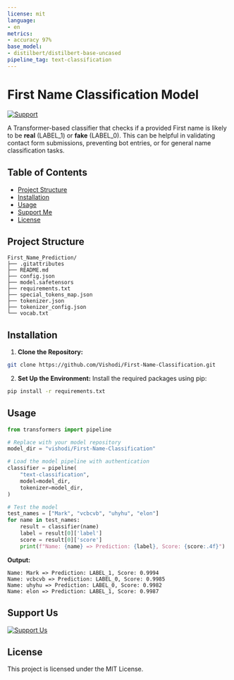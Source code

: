 ```yaml
---
license: mit
language:
- en
metrics:
- accuracy 97%
base_model:
- distilbert/distilbert-base-uncased
pipeline_tag: text-classification
---
```

# First Name Classification Model
[![Support](https://img.shields.io/badge/Support-Us-brightgreen)](https://nowpayments.io/donation/Vishodi)

A Transformer-based classifier that checks if a provided First name is likely to be **real** (LABEL_1) or **fake** (LABEL_0). This can be helpful in validating contact form submissions, preventing bot entries, or for general name classification tasks.

## Table of Contents
- [Project Structure](#project-structure)
- [Installation](#installation)
- [Usage](#usage)
- [Support Me](#support-me)
- [License](#license)

## Project Structure
```plaintext
First_Name_Prediction/
├── .gitattributes
├── README.md
├── config.json
├── model.safetensors
├── requirements.txt
├── special_tokens_map.json
├── tokenizer.json
├── tokenizer_config.json
└── vocab.txt
```

## Installation
1. **Clone the Repository:**
```bash
git clone https://github.com/Vishodi/First-Name-Classification.git
```

2. **Set Up the Environment:**
   Install the required packages using pip:
```bash
pip install -r requirements.txt
```

## Usage
```python
from transformers import pipeline

# Replace with your model repository
model_dir = "vishodi/First-Name-Classification"

# Load the model pipeline with authentication
classifier = pipeline(
    "text-classification",
    model=model_dir,
    tokenizer=model_dir,
)

# Test the model
test_names = ["Mark", "vcbcvb", "uhyhu", "elon"]
for name in test_names:
    result = classifier(name)
    label = result[0]['label']
    score = result[0]['score']
    print(f"Name: {name} => Prediction: {label}, Score: {score:.4f}")
```

**Output:**
```
Name: Mark => Prediction: LABEL_1, Score: 0.9994
Name: vcbcvb => Prediction: LABEL_0, Score: 0.9985
Name: uhyhu => Prediction: LABEL_0, Score: 0.9982
Name: elon => Prediction: LABEL_1, Score: 0.9987
```

## Support Us
[![Support Us](https://img.shields.io/badge/Support-Us-brightgreen)](https://nowpayments.io/donation/Vishodi)

## License
This project is licensed under the MIT License.
